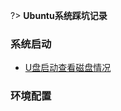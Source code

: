 <!-- 目录 -->

?> **Ubuntu系统踩坑记录**

### 系统启动

- [U盘启动查看磁盘情况](/ldn/ubuntu_log/系统/ubuntu_problem.md)

### 环境配置